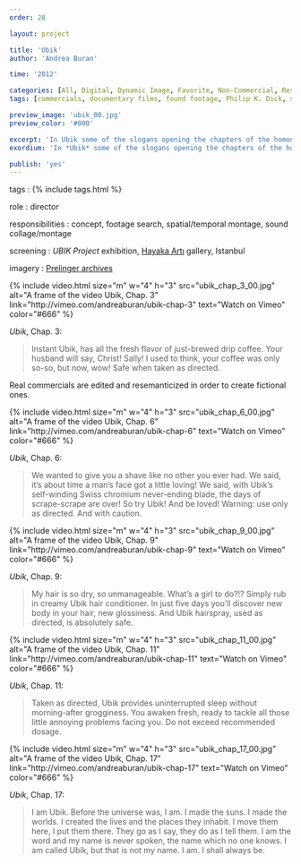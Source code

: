```yaml
---
order: 28

layout: project

title: 'Ubik'
author: 'Andrea Buran'

time: '2012'

categories: [All, Digital, Dynamic Image, Favorite, Non-Commercial, Research]
tags: [commercials, documentary films, found footage, Philip K. Dick, science fiction]

preview_image: 'ubik_00.jpg'
preview_color: '#000'

excerpt: 'In Ubik some of the slogans opening the chapters of the homonymous science fiction novel by Philp K. Dick are recreated using ’50 and ’60 American commercials and documentary films as footage.'
exordium: 'In *Ubik* some of the slogans opening the chapters of the homonymous science fiction novel by Philp K. Dick are recreated using ’50 and ’60 American commercial and documentary footage.'

publish: 'yes'
---
```


tags
: {% include tags.html %}

role
: director

responsibilities
: concept, footage search, spatial/temporal montage, sound collage/montage

screening
: *UBIK Project* exhibition, [Hayaka Artı](http://www.hayakaarti.com/en/ "Hayaka Artı gallery, Istanbul") gallery, Istanbul

imagery
: [Prelinger archives](http://www.archive.org/browse.php?field=subject&mediatype=movies&collection=prelinger "Prelinger archives on Internet Archive")

<div class="figures">
    {% include video.html
        size="m"
        w="4" h="3"
        src="ubik_chap_3_00.jpg"
        alt="A frame of the video Ubik, Chap. 3"
        link="http://vimeo.com/andreaburan/ubik-chap-3"
        text="Watch on Vimeo"
        color="#666"
    %}
</div>

*Ubik*, Chap. 3:

> Instant Ubik, has all the fresh flavor of just-brewed drip coffee. Your husband will say, Christ! Sally! I used to think, your coffee was only so-so, but now, wow! Safe when taken as directed.

Real commercials are edited and resemanticized in order to create fictional ones.

<div class="figures">
    {% include video.html
        size="m"
        w="4" h="3"
        src="ubik_chap_6_00.jpg"
        alt="A frame of the video Ubik, Chap. 6"
        link="http://vimeo.com/andreaburan/ubik-chap-6"
        text="Watch on Vimeo"
        color="#666"
    %}
</div>

*Ubik*, Chap. 6:

> We wanted to give you a shave like no other you ever had. We said, it’s about time a man’s face got a little loving! We said, with Ubik’s self-winding Swiss chromium never-ending blade, the days of scrape-scrape are over! So try Ubik! And be loved! Warning: use only as directed. And with caution.

<div class="figures">
    {% include video.html
        size="m"
        w="4" h="3"
        src="ubik_chap_9_00.jpg"
        alt="A frame of the video Ubik, Chap. 9"
        link="http://vimeo.com/andreaburan/ubik-chap-9"
        text="Watch on Vimeo"
        color="#666"
    %}
</div>

*Ubik*, Chap. 9:

> My hair is so dry, so unmanageable. What’s a girl to do?!? Simply rub in creamy Ubik hair conditioner. In just five days you’ll discover new body in your hair, new glossiness. And Ubik hairspray, used as directed, is absolutely safe.

<div class="figures">
    {% include video.html
        size="m"
        w="4" h="3"
        src="ubik_chap_11_00.jpg"
        alt="A frame of the video Ubik, Chap. 11"
        link="http://vimeo.com/andreaburan/ubik-chap-11"
        text="Watch on Vimeo"
        color="#666"
    %}
</div>

*Ubik*, Chap. 11:

> Taken as directed, Ubik provides uninterrupted sleep without morning-after grogginess. You awaken fresh, ready to tackle all those little annoying problems facing you. Do not exceed recommended dosage.

<div class="figures">
    {% include video.html
        size="m"
        w="4" h="3"
        src="ubik_chap_17_00.jpg"
        alt="A frame of the video Ubik, Chap. 17"
        link="http://vimeo.com/andreaburan/ubik-chap-17"
        text="Watch on Vimeo"
        color="#666"
    %}
</div>

*Ubik*, Chap. 17:

> I am Ubik. Before the universe was, I am. I made the suns. I made the worlds. I created the lives and the places they inhabit. I move them here, I put them there. They go as I say, they do as I tell them. I am the word and my name is never spoken, the name which no one knows. I am called Ubik, but that is not my name. I am. I shall always be.
